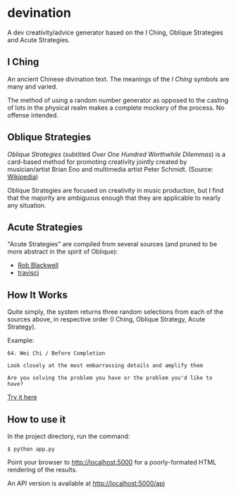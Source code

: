 # devination
A dev creativity/advice generator based on the I Ching, Oblique Strategies and Acute Strategies.
## I Ching
An ancient Chinese divination text. The meanings of the _I Ching_ symbols are many and varied.

The method of using a random number generator as opposed to the casting of lots in the physical realm makes a complete mockery of the process. No offense intended.

## Oblique Strategies
_Oblique Strategies_ (subtitled _Over One Hundred Worthwhile Dilemmas_) is a card-based method for promoting creativity jointly created by musician/artist Brian Eno and multimedia artist Peter Schmidt. (Source: [Wikipedia](https://en.wikipedia.org/wiki/Oblique_Strategies))

 Oblique Strategies are focused on creativity in music production, but I find that the majority are ambiguous enough that they are applicable to nearly any situation.

 ## Acute Strategies
"Acute Strategies" are compiled from several sources (and pruned to be more abstract in the spirit of Oblique):
* [Rob Blackwell](https://github.com/RobBlackwell/oblique-strategies-for-programmers)
* [traviscj](https://traviscj.com/blog/oblique_programming_strategies.html)

## How It Works
Quite simply, the system returns three random selections from each of the sources above, in respective order (I Ching, Oblique Strategy, Acute Strategy).

Example:
```
64. Wei Chi / Before Completion

Look closely at the most embarrassing details and amplify them

Are you solving the problem you have or the problem you'd like to have?
```

[Try it here](https://www.online-python.com/7k4r2vRtNm)

## How to use it
In the project directory, run the command:

```
$ python app.py
```

Point your browser to [http://localhost:5000](http://localhost:5000) for a poorly-formated HTML rendering of the results.

An API version is available at [http://localhost:5000/api](http://localhost:5000/api)